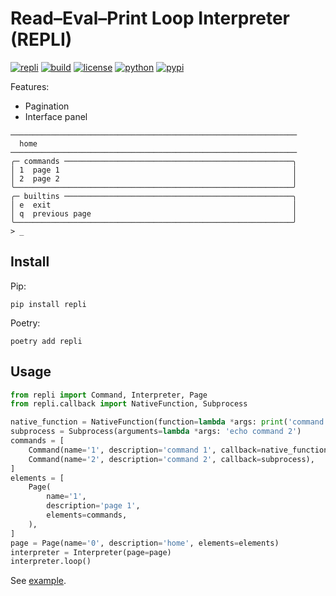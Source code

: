 # Read–Eval–Print Loop Interpreter (REPLI)

[![repli](https://img.shields.io/badge/🧃-repli-red?style=flat-square)](https://github.com/luojiahai/repli)
[![build](https://img.shields.io/github/actions/workflow/status/luojiahai/repli/python-publish.yml?branch=main&style=flat-square&logo=githubactions&logoColor=white)](https://github.com/luojiahai/repli/actions/workflows/python-publish.yml)
[![license](https://img.shields.io/github/license/luojiahai/repli.svg?style=flat-square&logo=github&logoColor=white)](https://github.com/luojiahai/repli/blob/main/LICENSE)
[![python](https://img.shields.io/pypi/pyversions/repli?style=flat-square&logo=python&logoColor=white)](https://www.python.org/)
[![pypi](https://img.shields.io/pypi/v/repli?style=flat-square&logo=pypi&logoColor=white)](https://pypi.org/project/repli/)

Features:

- Pagination
- Interface panel

```shell
────────────────────────────────────────────────────────────────
  home
────────────────────────────────────────────────────────────────
╭─ commands ───────────────────────────────────────────────────╮
│ 1  page 1                                                    │
│ 2  page 2                                                    │
╰──────────────────────────────────────────────────────────────╯
╭─ builtins ───────────────────────────────────────────────────╮
│ e  exit                                                      │
│ q  previous page                                             │
╰──────────────────────────────────────────────────────────────╯
> _
```

## Install

Pip:

```shell
pip install repli
```

Poetry:

```shell
poetry add repli
```

## Usage

```python
from repli import Command, Interpreter, Page
from repli.callback import NativeFunction, Subprocess

native_function = NativeFunction(function=lambda *args: print('command 1'))
subprocess = Subprocess(arguments=lambda *args: 'echo command 2')
commands = [
    Command(name='1', description='command 1', callback=native_function),
    Command(name='2', description='command 2', callback=subprocess),
]
elements = [
    Page(
        name='1',
        description='page 1',
        elements=commands,
    ),
]
page = Page(name='0', description='home', elements=elements)
interpreter = Interpreter(page=page)
interpreter.loop()
```

See [example](./example).

